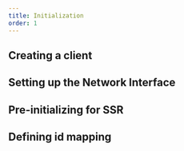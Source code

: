 ```yaml
---
title: Initialization
order: 1
---
```


## Creating a client
## Setting up the Network Interface
## Pre-initializing for SSR
## Defining id mapping
